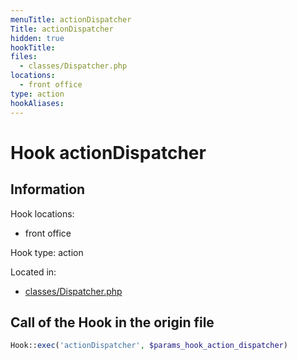 ```yaml
---
menuTitle: actionDispatcher
Title: actionDispatcher
hidden: true
hookTitle: 
files:
  - classes/Dispatcher.php
locations:
  - front office
type: action
hookAliases:
---
```


# Hook actionDispatcher

## Information

Hook locations: 
  - front office

Hook type: action

Located in: 
  - [classes/Dispatcher.php](https://github.com/PrestaShop/PrestaShop/blob/8.0.x/classes/Dispatcher.php)

## Call of the Hook in the origin file

```php
Hook::exec('actionDispatcher', $params_hook_action_dispatcher)
```